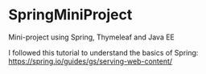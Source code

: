 # SpringMiniProject
Mini-project using Spring, Thymeleaf and Java EE

I followed this tutorial to understand the basics of Spring:
https://spring.io/guides/gs/serving-web-content/
